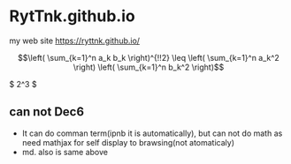 # RytTnk.github.io
my web site
 https://ryttnk.github.io/

```math
\left( \sum_{k=1}^n a_k b_k \right)^{!!2} \leq
\left( \sum_{k=1}^n a_k^2 \right) \left( \sum_{k=1}^n b_k^2 \right)
```

$ 2^3 $ 

## can not Dec6
- It can do comman term(ipnb it is automatically), but can not do math as need mathjax for self display to brawsing(not atomaticaly)
- md. also is same above 
